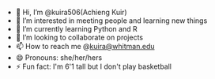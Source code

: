 - 👋 Hi, I’m @kuira506(Achieng Kuir)
- 👀 I’m interested in meeting people and learning new things
- 🌱 I’m currently learning Python and R
- 💞️ I’m looking to collaborate on projects
- 📫 How to reach me @kuira@whitman.edu
- 😄 Pronouns: she/her/hers
- ⚡ Fun fact: I'm 6'1 tall but I don't play basketball

<!---
kuira506/kuira506 is a ✨ special ✨ repository because its `README.md` (this file) appears on your GitHub profile.
You can click the Preview link to take a look at your changes.
--->
